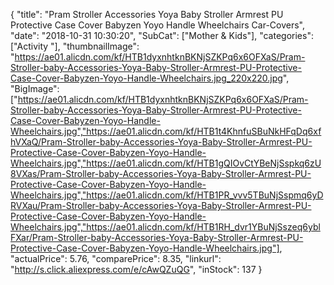 {
	"title": "Pram Stroller Accessories Yoya Baby Stroller Armrest PU Protective Case Cover Babyzen Yoyo Handle Wheelchairs Car-Covers",
	"date": "2018-10-31 10:30:20",
	"SubCat": ["Mother & Kids"],
	"categories": ["Activity "],
	"thumbnailImage": "https://ae01.alicdn.com/kf/HTB1dyxnhtknBKNjSZKPq6x6OFXaS/Pram-Stroller-baby-Accessories-Yoya-Baby-Stroller-Armrest-PU-Protective-Case-Cover-Babyzen-Yoyo-Handle-Wheelchairs.jpg_220x220.jpg",
	"BigImage": ["https://ae01.alicdn.com/kf/HTB1dyxnhtknBKNjSZKPq6x6OFXaS/Pram-Stroller-baby-Accessories-Yoya-Baby-Stroller-Armrest-PU-Protective-Case-Cover-Babyzen-Yoyo-Handle-Wheelchairs.jpg","https://ae01.alicdn.com/kf/HTB1t4KhnfuSBuNkHFqDq6xfhVXaQ/Pram-Stroller-baby-Accessories-Yoya-Baby-Stroller-Armrest-PU-Protective-Case-Cover-Babyzen-Yoyo-Handle-Wheelchairs.jpg","https://ae01.alicdn.com/kf/HTB1gQIOvCtYBeNjSspkq6zU8VXas/Pram-Stroller-baby-Accessories-Yoya-Baby-Stroller-Armrest-PU-Protective-Case-Cover-Babyzen-Yoyo-Handle-Wheelchairs.jpg","https://ae01.alicdn.com/kf/HTB1PR_vvv5TBuNjSspmq6yDRVXau/Pram-Stroller-baby-Accessories-Yoya-Baby-Stroller-Armrest-PU-Protective-Case-Cover-Babyzen-Yoyo-Handle-Wheelchairs.jpg","https://ae01.alicdn.com/kf/HTB1RH_dvr1YBuNjSszeq6yblFXar/Pram-Stroller-baby-Accessories-Yoya-Baby-Stroller-Armrest-PU-Protective-Case-Cover-Babyzen-Yoyo-Handle-Wheelchairs.jpg"],
	"actualPrice": 5.76,
	"comparePrice": 8.35,
	"linkurl": "http://s.click.aliexpress.com/e/cAwQZuQG",
	"inStock": 137
}
